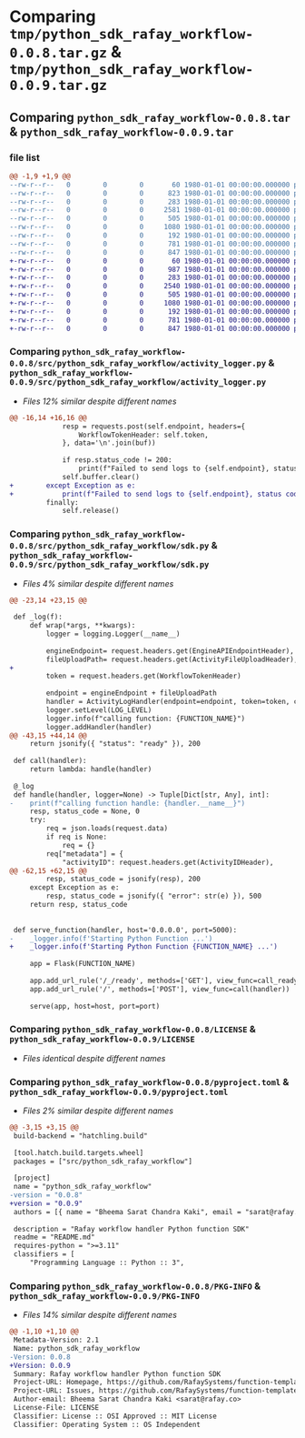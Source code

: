 # Comparing `tmp/python_sdk_rafay_workflow-0.0.8.tar.gz` & `tmp/python_sdk_rafay_workflow-0.0.9.tar.gz`

## Comparing `python_sdk_rafay_workflow-0.0.8.tar` & `python_sdk_rafay_workflow-0.0.9.tar`

### file list

```diff
@@ -1,9 +1,9 @@
--rw-r--r--   0        0        0       60 1980-01-01 00:00:00.000000 python_sdk_rafay_workflow-0.0.8/src/python_sdk_rafay_workflow/__init__.py
--rw-r--r--   0        0        0      823 1980-01-01 00:00:00.000000 python_sdk_rafay_workflow-0.0.8/src/python_sdk_rafay_workflow/activity_logger.py
--rw-r--r--   0        0        0      283 1980-01-01 00:00:00.000000 python_sdk_rafay_workflow-0.0.8/src/python_sdk_rafay_workflow/const.py
--rw-r--r--   0        0        0     2581 1980-01-01 00:00:00.000000 python_sdk_rafay_workflow-0.0.8/src/python_sdk_rafay_workflow/sdk.py
--rw-r--r--   0        0        0      505 1980-01-01 00:00:00.000000 python_sdk_rafay_workflow-0.0.8/.gitignore
--rw-r--r--   0        0        0     1080 1980-01-01 00:00:00.000000 python_sdk_rafay_workflow-0.0.8/LICENSE
--rw-r--r--   0        0        0      192 1980-01-01 00:00:00.000000 python_sdk_rafay_workflow-0.0.8/README.md
--rw-r--r--   0        0        0      781 1980-01-01 00:00:00.000000 python_sdk_rafay_workflow-0.0.8/pyproject.toml
--rw-r--r--   0        0        0      847 1980-01-01 00:00:00.000000 python_sdk_rafay_workflow-0.0.8/PKG-INFO
+-rw-r--r--   0        0        0       60 1980-01-01 00:00:00.000000 python_sdk_rafay_workflow-0.0.9/src/python_sdk_rafay_workflow/__init__.py
+-rw-r--r--   0        0        0      987 1980-01-01 00:00:00.000000 python_sdk_rafay_workflow-0.0.9/src/python_sdk_rafay_workflow/activity_logger.py
+-rw-r--r--   0        0        0      283 1980-01-01 00:00:00.000000 python_sdk_rafay_workflow-0.0.9/src/python_sdk_rafay_workflow/const.py
+-rw-r--r--   0        0        0     2540 1980-01-01 00:00:00.000000 python_sdk_rafay_workflow-0.0.9/src/python_sdk_rafay_workflow/sdk.py
+-rw-r--r--   0        0        0      505 1980-01-01 00:00:00.000000 python_sdk_rafay_workflow-0.0.9/.gitignore
+-rw-r--r--   0        0        0     1080 1980-01-01 00:00:00.000000 python_sdk_rafay_workflow-0.0.9/LICENSE
+-rw-r--r--   0        0        0      192 1980-01-01 00:00:00.000000 python_sdk_rafay_workflow-0.0.9/README.md
+-rw-r--r--   0        0        0      781 1980-01-01 00:00:00.000000 python_sdk_rafay_workflow-0.0.9/pyproject.toml
+-rw-r--r--   0        0        0      847 1980-01-01 00:00:00.000000 python_sdk_rafay_workflow-0.0.9/PKG-INFO
```

### Comparing `python_sdk_rafay_workflow-0.0.8/src/python_sdk_rafay_workflow/activity_logger.py` & `python_sdk_rafay_workflow-0.0.9/src/python_sdk_rafay_workflow/activity_logger.py`

 * *Files 12% similar despite different names*

```diff
@@ -16,14 +16,16 @@
             resp = requests.post(self.endpoint, headers={
                 WorkflowTokenHeader: self.token,
             }, data='\n'.join(buf))
 
             if resp.status_code != 200:
                 print(f"Failed to send logs to {self.endpoint}, status code: {resp.status_code}, response: {resp.text}")
             self.buffer.clear()
+        except Exception as e:
+            print(f"Failed to send logs to {self.endpoint}, status code: {resp.status_code}, response: {resp.text}, exception: {e}")
         finally:
             self.release()
```

### Comparing `python_sdk_rafay_workflow-0.0.8/src/python_sdk_rafay_workflow/sdk.py` & `python_sdk_rafay_workflow-0.0.9/src/python_sdk_rafay_workflow/sdk.py`

 * *Files 4% similar despite different names*

```diff
@@ -23,14 +23,15 @@
 
 def _log(f):
     def wrap(*args, **kwargs):
         logger = logging.Logger(__name__)
 
         engineEndpoint= request.headers.get(EngineAPIEndpointHeader),
         fileUploadPath= request.headers.get(ActivityFileUploadHeader),
+
         token = request.headers.get(WorkflowTokenHeader)
 
         endpoint = engineEndpoint + fileUploadPath
         handler = ActivityLogHandler(endpoint=endpoint, token=token, capacity=LOG_BUFFER_CAPACITY, flushLevel=LOG_BUFFER_FLUSH_LEVEL)
         logger.setLevel(LOG_LEVEL)
         logger.info(f"calling function: {FUNCTION_NAME}")
         logger.addHandler(handler)
@@ -43,15 +44,14 @@
     return jsonify({ "status": "ready" }), 200
 
 def call(handler):
     return lambda: handle(handler)
 
 @_log
 def handle(handler, logger=None) -> Tuple[Dict[str, Any], int]:
-    print(f"calling function handle: {handler.__name__}")
     resp, status_code = None, 0
     try:
         req = json.loads(request.data)
         if req is None:
             req = {}
         req["metadata"] = {
             "activityID": request.headers.get(ActivityIDHeader),
@@ -62,15 +62,15 @@
         resp, status_code = jsonify(resp), 200        
     except Exception as e:
         resp, status_code = jsonify({ "error": str(e) }), 500
     return resp, status_code
 
 
 def serve_function(handler, host='0.0.0.0', port=5000):
-    _logger.info(f'Starting Python Function ...')
+    _logger.info(f'Starting Python Function {FUNCTION_NAME} ...')
 
     app = Flask(FUNCTION_NAME)
 
     app.add_url_rule('/_/ready', methods=['GET'], view_func=call_ready)
     app.add_url_rule('/', methods=['POST'], view_func=call(handler))
 
     serve(app, host=host, port=port)
```

### Comparing `python_sdk_rafay_workflow-0.0.8/LICENSE` & `python_sdk_rafay_workflow-0.0.9/LICENSE`

 * *Files identical despite different names*

### Comparing `python_sdk_rafay_workflow-0.0.8/pyproject.toml` & `python_sdk_rafay_workflow-0.0.9/pyproject.toml`

 * *Files 2% similar despite different names*

```diff
@@ -3,15 +3,15 @@
 build-backend = "hatchling.build"
 
 [tool.hatch.build.targets.wheel]
 packages = ["src/python_sdk_rafay_workflow"]
 
 [project]
 name = "python_sdk_rafay_workflow"
-version = "0.0.8"
+version = "0.0.9"
 authors = [{ name = "Bheema Sarat Chandra Kaki", email = "sarat@rafay.co" }]
 
 description = "Rafay workflow handler Python function SDK"
 readme = "README.md"
 requires-python = ">=3.11"
 classifiers = [
     "Programming Language :: Python :: 3",
```

### Comparing `python_sdk_rafay_workflow-0.0.8/PKG-INFO` & `python_sdk_rafay_workflow-0.0.9/PKG-INFO`

 * *Files 14% similar despite different names*

```diff
@@ -1,10 +1,10 @@
 Metadata-Version: 2.1
 Name: python_sdk_rafay_workflow
-Version: 0.0.8
+Version: 0.0.9
 Summary: Rafay workflow handler Python function SDK
 Project-URL: Homepage, https://github.com/RafaySystems/function-templates
 Project-URL: Issues, https://github.com/RafaySystems/function-templates/issues
 Author-email: Bheema Sarat Chandra Kaki <sarat@rafay.co>
 License-File: LICENSE
 Classifier: License :: OSI Approved :: MIT License
 Classifier: Operating System :: OS Independent
```

